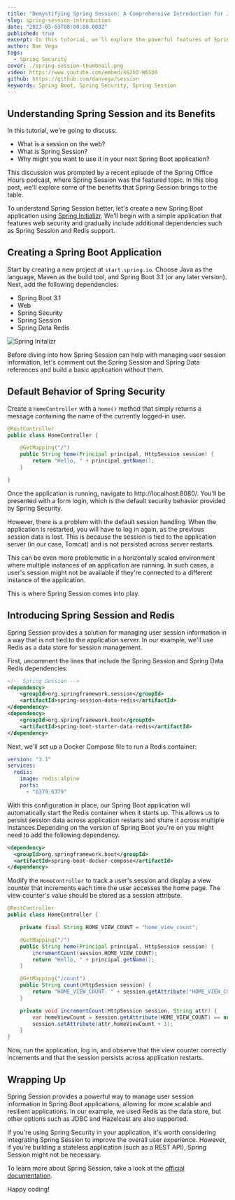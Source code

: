 ```yaml
---
title: "Demystifying Spring Session: A Comprehensive Introduction for Java Developers!"
slug: spring-session-introduction
date: "2023-05-03T08:00:00.000Z"
published: true
excerpt: In this tutorial, we'll explore the powerful features of Spring Session and learn how to effectively manage user sessions in your Java web applications.
author: Dan Vega
tags:
  - Spring Security
cover: ./spring-session-thumbnail.png
video: https://www.youtube.com/embed/k62bO-W6Sb0
github: https://github.com/danvega/session
keywords: Spring Boot, Spring Security, Spring Session
---
```


## Understanding Spring Session and its Benefits

In this tutorial, we're going to discuss:

- What is a session on the web?
- What is Spring Session?
- Why might you want to use it in your next Spring Boot application?

This discussion was prompted by a recent episode of the Spring Office Hours podcast, where Spring Session was the featured topic. In this blog post, we'll explore some of the benefits that Spring Session brings to the table.

To understand Spring Session better, let's create a new Spring Boot application using [Spring Initializr](https://start.spring.io). We'll begin with a simple application that features web security and gradually include additional dependencies such as Spring Session and Redis support.

## Creating a Spring Boot Application

Start by creating a new project at `start.spring.io`. Choose Java as the language, Maven as the build tool, and Spring Boot 3.1 (or any later version). Next, add the following dependencies:

- Spring Boot 3.1
- Web
- Spring Security
- Spring Session
- Spring Data Redis

![Spring Initalizr](/images/blog/2023/05/03/start-spring-io.png)

Before diving into how Spring Session can help with managing user session information, let's comment out the Spring Session and Spring Data references and build a basic application without them.

## Default Behavior of Spring Security

Create a `HomeController` with a `home()` method that simply returns a message containing the name of the currently logged-in user.

```java
@RestController
public class HomeController {

    @GetMapping("/")
    public String home(Principal principal, HttpSession session) {
        return "Hello, " + principal.getName();
    }

}
```

Once the application is running, navigate to http://localhost:8080/. You'll be presented with a form login, which is the default security behavior provided by Spring Security.

However, there is a problem with the default session handling. When the application is restarted, you will have to log in again, as the previous session data is lost. This is because the session is tied to the application server (in our case, Tomcat) and is not persisted across server restarts.

This can be even more problematic in a horizontally scaled environment where multiple instances of an application are running. In such cases, a user's session might not be available if they're connected to a different instance of the application.

This is where Spring Session comes into play.

## Introducing Spring Session and Redis

Spring Session provides a solution for managing user session information in a way that is not tied to the application server. In our example, we'll use Redis as a data store for session management.

First, uncomment the lines that include the Spring Session and Spring Data Redis dependencies:

```xml
<!-- Spring Session -->
<dependency>
    <groupId>org.springframework.session</groupId>
    <artifactId>spring-session-data-redis</artifactId>
</dependency>
<dependency>
    <groupId>org.springframework.boot</groupId>
    <artifactId>spring-boot-starter-data-redis</artifactId>
</dependency>

```

Next, we'll set up a Docker Compose file to run a Redis container:

```yaml
version: "3.1"
services:
  redis:
    image: redis:alpine
    ports:
      - "6379:6379"
```

With this configuration in place, our Spring Boot application will automatically start the Redis container when it starts up. This allows us to persist session data across application restarts and share it across multiple instances.Depending on the version of Spring Boot you're on you might need to add the following dependency.

```xml
<dependency>
  <groupId>org.springframework.boot</groupId>
  <artifactId>spring-boot-docker-compose</artifactId>
</dependency>
```

Modify the `HomeController` to track a user's session and display a view counter that increments each time the user accesses the home page. The view counter's value should be stored as a session attribute.

```java
@RestController
public class HomeController {

    private final String HOME_VIEW_COUNT = "home_view_count";

    @GetMapping("/")
    public String home(Principal principal, HttpSession session) {
        incrementCount(session,HOME_VIEW_COUNT);
        return "Hello, " + principal.getName();
    }

    @GetMapping("/count")
    public String count(HttpSession session) {
        return "HOME_VIEW_COUNT: " + session.getAttribute("HOME_VIEW_COUNT");
    }

    private void incrementCount(HttpSession session, String attr) {
        var homeViewCount = session.getAttribute(HOME_VIEW_COUNT) == null ? 0 : (Integer) session.getAttribute(HOME_VIEW_COUNT);
        session.setAttribute(attr,homeViewCount + 1);
    }
}
```

Now, run the application, log in, and observe that the view counter correctly increments and that the session persists across application restarts.

## Wrapping Up

Spring Session provides a powerful way to manage user session information in Spring Boot applications, allowing for more scalable and resilient applications. In our example, we used Redis as the data store, but other options such as JDBC and Hazelcast are also supported.

If you're using Spring Security in your application, it's worth considering integrating Spring Session to improve the overall user experience. However, if you're building a stateless application (such as a REST API), Spring Session might not be necessary.

To learn more about Spring Session, take a look at the [official documentation](https://docs.spring.io/spring-session/docs/current/reference/html5/).

Happy coding!

